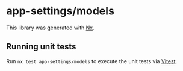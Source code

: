 # app-settings/models

This library was generated with [Nx](https://nx.dev).

## Running unit tests

Run `nx test app-settings/models` to execute the unit tests via [Vitest](https://vitest.dev/).
